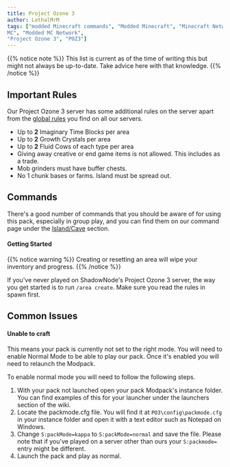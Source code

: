 ```yaml
---
title: Project Ozone 3
author: LethalMrM
tags: ["modded Minecraft commands", "Modded Minecraft", "Minecraft Network", "ShadowNode", "ShadowNode Modded", "Modded
MC", "Modded MC Network",
"Project Ozone 3", "POZ3"]
---
```


{{% notice note %}}
This list is current as of the time of writing this but might not always be up-to-date. Take advice here with that knowledge.
{{% /notice %}}

## Important Rules

Our Project Ozone 3 server has some additional rules on the server apart from the [global rules](/rules) you find on all our servers.

* Up to **2** Imaginary Time Blocks per area
* Up to **2** Growth Crystals per area
* Up to **2** Fluid Cows of each type per area
* Giving away creative or end game items is not allowed. This includes as a trade.
* Mob grinders must have buffer chests.
* No 1 chunk bases or farms. Island must be spread out.

## Commands

There's a good number of commands that you should be aware of for using this pack, especially in group play, and you can find them on our command page under the [Island/Cave](/home/commands/#islandcave-area) section. 

#### Getting Started

{{% notice warning %}}
Creating or resetting an area will wipe your inventory and progress.
{{% /notice %}}

If you've never played on ShadowNode's Project Ozone 3 server, the way you get started is to run `/area create`. Make sure you read the rules in spawn first.

## Common Issues

#### Unable to craft

This means your pack is currently not set to the right mode. You will need to enable Normal Mode to be able to play our pack. Once it's enabled you will need to relaunch the Modpack.

To enable normal mode you will need to follow the following steps.

1. With your pack not launched open your pack Modpack's  instance folder. You can find examples of this for your launcher under the launchers section of the wiki.
2. Locate the packmode.cfg file. You will find it at `PO3\config\packmode.cfg` in your instance folder and open it with a text editor such as Notepad on Windows.
3. Change `S:packMode=kappa` to `S:packMode=normal` and save the file. Please note that if you've played on a server other than ours your `S:packmode=` entry might be different.
4. Launch the pack and play as normal.